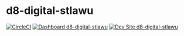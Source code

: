 # d8-digital-stlawu

[![CircleCI](https://circleci.com/gh/cainaru/d8-digital-stlawu.svg?style=shield)](https://circleci.com/gh/cainaru/d8-digital-stlawu)
[![Dashboard d8-digital-stlawu](https://img.shields.io/badge/dashboard-d8_digital_stlawu-yellow.svg)](https://dashboard.pantheon.io/sites/9f185cec-9c0b-4fcb-972f-9a5f2f6ed252#dev/code)
[![Dev Site d8-digital-stlawu](https://img.shields.io/badge/site-d8_digital_stlawu-blue.svg)](http://dev-d8-digital-stlawu.pantheonsite.io/)